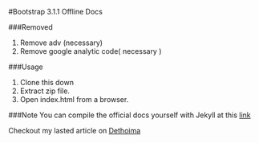 #Bootstrap 3.1.1 Offline Docs

###Removed
1. Remove adv  (necessary)
2. Remove google analytic code( necessary )

###Usage
1. Clone this down
2. Extract zip file.
3. Open index.html from a browser.

###Note
You can compile the official docs yourself with Jekyll at this [link](https://github.com/twbs/bootstrap#compiling-css-and-javascript)

Checkout my lasted article on [Dethoima](http://dethoima.com)